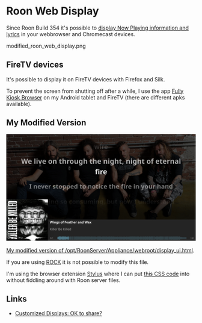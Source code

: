 # Roon Web Display

Since Roon Build 354 it's possible to [display Now Playing information and lyrics](https://help.roonlabs.com/portal/en/kb/articles/displays) in your webbrowser and Chromecast devices.

modified_roon_web_display.png

## FireTV devices

It's possible to display it on FireTV devices with Firefox and Silk.

To prevent the screen from shutting off after a while, I use the app [Fully Kiosk Browser](https://www.fully-kiosk.com/) on my Android tablet and FireTV (there are different apks available).

## My Modified Version

![Modified Roon Web Display](../images/modified_roon_web_display.png)

[My modified version of /opt/RoonServer/Appliance/webroot/display_ui.html](https://github.com/florib779/Modified-Roon-Web-Display/blob/main/opt/RoonServer/Appliance/webroot/display_ui.html).

If you are using [ROCK](https://help.roonlabs.com/portal/en/kb/articles/roon-optimized-core-kit) it is not possible to modify this file.

I'm using the browser extension [Stylus](https://github.com/openstyles/stylus/) where I can put [this CSS code](https://github.com/florib779/Modified-Roon-Web-Display/blob/main/Stylus.css) into without fiddling around with Roon server files.

## Links

* [Customized Displays: OK to share?](https://community.roonlabs.com/t/customized-displays-ok-to-share/70903)
